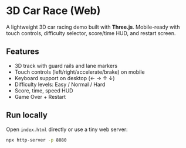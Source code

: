 # 3D Car Race (Web)

A lightweight 3D car racing demo built with **Three.js**. Mobile-ready with touch controls, difficulty selector, score/time HUD, and restart screen.

## Features
- 3D track with guard rails and lane markers
- Touch controls (left/right/accelerate/brake) on mobile
- Keyboard support on desktop (← → ↑ ↓)
- Difficulty levels: Easy / Normal / Hard
- Score, time, speed HUD
- Game Over + Restart

## Run locally
Open `index.html` directly or use a tiny web server:

```bash
npx http-server -p 8080
